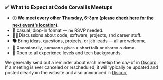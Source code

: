 ### ✅ What to Expect at Code Corvallis Meetups

* 🕕 **We meet every other Thursday, 6–8pm ([please check here for the next event's location](#next-code-corvallis-meetup)).**
* 💬 Casual, drop-in format — no RSVP needed.
* 🧑‍💻 Discussions about code, software, projects, and career stuff.
* 🗣️ Bring ideas, questions, projects, or job leads — all are welcome.
* 🎤 Occasionally, someone gives a short talk or shares a demo.
* 🙌 Open to all experience levels and tech backgrounds.

We generally send out a reminder about each meetup the day-of in [Discord](/community). If a meeting is ever canceled or rescheduled, it will typically be updated and posted clearly on the website and also announced in [Discord](/community).
